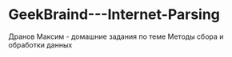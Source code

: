 # GeekBraind---Internet-Parsing
Дранов Максим - домашние задания по теме Методы сбора и обработки данных
